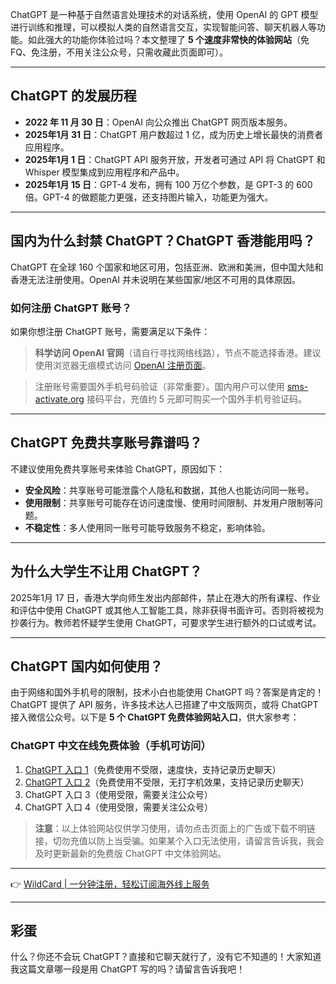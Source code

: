 ChatGPT 是一种基于自然语言处理技术的对话系统，使用 OpenAI 的 GPT 模型进行训练和推理，可以模拟人类的自然语言交互，实现智能问答、聊天机器人等功能。如此强大的功能你体验过吗？本文整理了 **5 个速度非常快的体验网站**（免 FQ、免注册，不用关注公众号，只需收藏此页面即可）。

---

## ChatGPT 的发展历程

- **2022 年 11 月 30 日**：OpenAI 向公众推出 ChatGPT 网页版本服务。
- **2025年1月 31 日**：ChatGPT 用户数超过 1 亿，成为历史上增长最快的消费者应用程序。
- **2025年1月 1 日**：ChatGPT API 服务开放，开发者可通过 API 将 ChatGPT 和 Whisper 模型集成到应用程序和产品中。
- **2025年1月 15 日**：GPT-4 发布，拥有 100 万亿个参数，是 GPT-3 的 600 倍。GPT-4 的做题能力更强，还支持图片输入，功能更为强大。

---

## 国内为什么封禁 ChatGPT？ChatGPT 香港能用吗？

ChatGPT 在全球 160 个国家和地区可用，包括亚洲、欧洲和美洲，但中国大陆和香港无法注册使用。OpenAI 并未说明在某些国家/地区不可用的具体原因。

### 如何注册 ChatGPT 账号？

如果你想注册 ChatGPT 账号，需要满足以下条件：

> **科学访问 OpenAI 官网**（请自行寻找网络线路），节点不能选择香港。建议使用浏览器无痕模式访问 [OpenAI 注册页面](https://platform.openai.com/signup)。

> 注册账号需要国外手机号码验证（非常重要）。国内用户可以使用 [sms-activate.org](https://sms-activate.org/) 接码平台，充值约 5 元即可购买一个国外手机号验证码。

---

## ChatGPT 免费共享账号靠谱吗？

不建议使用免费共享账号来体验 ChatGPT，原因如下：

- **安全风险**：共享账号可能泄露个人隐私和数据，其他人也能访问同一账号。
- **使用限制**：共享账号可能存在访问速度慢、使用时间限制、并发用户限制等问题。
- **不稳定性**：多人使用同一账号可能导致服务不稳定，影响体验。

---

## 为什么大学生不让用 ChatGPT？

2025年1月 17 日，香港大学向师生发出内部邮件，禁止在港大的所有课程、作业和评估中使用 ChatGPT 或其他人工智能工具，除非获得书面许可。否则将被视为抄袭行为。教师若怀疑学生使用 ChatGPT，可要求学生进行额外的口试或考试。

---

## ChatGPT 国内如何使用？

由于网络和国外手机号的限制，技术小白也能使用 ChatGPT 吗？答案是肯定的！ChatGPT 提供了 API 服务，许多技术达人已搭建了中文版网页，或将 ChatGPT 接入微信公众号。以下是 **5 个 ChatGPT 免费体验网站入口**，供大家参考：

### ChatGPT 中文在线免费体验（手机可访问）

1. [ChatGPT 入口 1](https://bit.ly/bewildcard)（免费使用不受限，速度快，支持记录历史聊天）
2. [ChatGPT 入口 2](https://bit.ly/bewildcard)（免费使用不受限，无打字机效果，支持记录历史聊天）
3. ChatGPT 入口 3（使用受限，需要关注公众号）
4. ChatGPT 入口 4（使用受限，需要关注公众号）

> **注意**：以上体验网站仅供学习使用，请勿点击页面上的广告或下载不明链接，切勿充值以防上当受骗。如果某个入口无法使用，请留言告诉我，我会及时更新最新的免费版 ChatGPT 中文体验网站。

---

👉 [WildCard | 一分钟注册，轻松订阅海外线上服务](https://bit.ly/bewildcard)

---

## 彩蛋

什么？你还不会玩 ChatGPT？直接和它聊天就行了，没有它不知道的！大家知道我这篇文章哪一段是用 ChatGPT 写的吗？请留言告诉我吧！